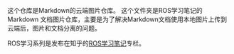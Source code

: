这个仓库是Markdown的云端图片仓库。
这个文件夹是ROS学习笔记的Markdown 文档图片仓库，主要是为了解决Markdown文档使用本地图片上传到云端后，图片和文档分离的问题。

ROS学习系列是发布在知乎的[ROS学习笔记](https://zhuanlan.zhihu.com/c_1144679860579500032)专栏。

